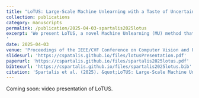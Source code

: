 ```yaml
---
title: "LoTUS: Large-Scale Machine Unlearning with a Taste of Uncertainty"
collection: publications
category: manuscripts
permalink: /publication/2025-04-03-spartalis2025lotus
excerpt: 'We present LoTUS, a novel Machine Unlearning (MU) method that eliminates the influence of training samples from pre-trained models, avoiding retraining from scratch. LoTUS smooths the prediction probabilities of the model up to an information-theoretic bound, mitigating its over-confidence stemming from data memorization. We evaluate LoTUS on Transformer and ResNet18 models against eight baselines across five public datasets. Beyond established MU benchmarks, we evaluate unlearning on ImageNet1k, a large-scale dataset, where retraining is impractical, simulating real-world conditions. Moreover, we introduce the novel Retrain-Free Jensen-Shannon Divergence (RF-JSD) metric to enable evaluation under real-world conditions. The experimental results show that LoTUS outperforms state-of-the-art methods in terms of both efficiency and effectiveness. Code: [https://github.com/cspartalis/LoTUS](https://github.com/cspartalis/LoTUS).
'
date: 2025-04-03
venue: 'Proceedings of the IEEE/CVF Conference on Computer Vision and Pattern Recognition'
slidesurl: 'https://cspatalis.github.io/files/lotusPresentation.pdf'
paperurl: 'https://cspartalis.github.io/files/spartalis2025lotus.pdf'
bibtexurl: 'https://cspartalis.github.io/files/spartalis2025lotus.bib'
citation: 'Spartalis et al. (2025). &quot;LoTUS: Large-Scale Machine Unlearning with a Taste of Uncertainty.&quot; <i> In Proceedings of the IEEE/CVF Conference on Computer Vision and Pattern Recognition</i>. 2025.'
---
```


Coming soon: video presentation of LoTUS.